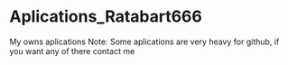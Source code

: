 # Aplications_Ratabart666
My owns aplications
Note: Some aplications are very heavy for github, if you want any of there contact me
